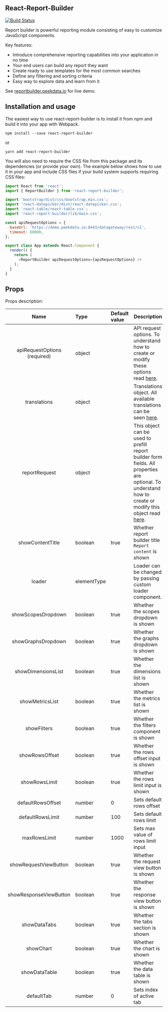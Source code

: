 ## React-Report-Builder

[![Build Status](https://travis-ci.org/peekdata/react-report-builder.svg?branch=master)](https://travis-ci.org/peekdata/react-report-builder)

Report builder is powerful reporting module consisting of easy to customize JavaScript components.

Key features:

- Introduce comprehensive reporting capabilities into your application in no time
- Your end users can build any report they want
- Create ready to use templates for the most common searches
- Define any filtering and sorting criteria
- Easy way to explore data and learn from it

See [reportbuilder.peekdata.io](http://reportbuilder.peekdata.io/) for live demo.



## Installation and usage

The easiest way to use react-report-builder is to install it from npm and build it into your app with Webpack.

`npm install --save react-report-builder`

or

`yarn add react-report-builder`

You will also need to require the CSS file from this package and its dependencies (or provide your own). The example below shows how to use it in your app and include CSS files if your build system supports requiring CSS files:

```javascript
import React from 'react';
import { ReportBuilder } from 'react-report-builder';

import 'bootstrap/dist/css/bootstrap.min.css';
import 'react-datepicker/dist/react-datepicker.css';
import 'react-table/react-table.css';
import 'react-report-builder/lib/main.css';

const apiRequestOptions = {
  baseUrl: 'https://demo.peekdata.io:8443/datagateway/rest/v1',
  timeout: 60000,
};

export class App extends React.Component {
  render() {
    return (
      <ReportBuilder apiRequestOptions={apiRequestOptions} />
    );
  }
}
```



## Props

Props description:

|             Name             | Type        | Default value | Description                                                  |
| :--------------------------: | :---------- | :------------ | ------------------------------------------------------------ |
| apiRequestOptions (required) | object      |               | API request options. To understand how to create or modify these options read [here](https://github.com/peekdata/datagateway-api-js-sdk#compact-initialization). |
|         translations         | object      |               | Translations object. All available translations can be seen [here](https://github.com/peekdata/react-report-builder/blob/master/src/ReportBuilder/translations.ts). |
|        reportRequest         | object      |               | This object can be used to prefill report builder form fields. All properties are optional. To understand how to create or modify this object read [here](https://github.com/peekdata/datagateway-api-js-sdk#report-request-options). |
|       showContentTitle       | boolean     | true          | Whether report builder title `Report content` is shown       |
|            loader            | elementType |               | Loader can be changed by passing custom loader component.    |
|      showScopesDropdown      | boolean     | true          | Whether the scopes dropdown is shown                         |
|      showGraphsDropdown      | boolean     | true          | Whether the graphs dropdown is shown                         |
|      showDimensionsList      | boolean     | true          | Whether the dimensions list is shown                         |
|       showMetricsList        | boolean     | true          | Whether the metrics list is shown                            |
|         showFilters          | boolean     | true          | Whether the filters component is shown                       |
|        showRowsOffset        | boolean     | true          | Whether the rows offset input is shown                       |
|        showRowsLimit         | boolean     | true          | Whether the rows limit input is shown                        |
|      defaultRowsOffset       | number      | 0             | Sets default rows offset                                     |
|       defaultRowsLimit       | number      | 100           | Sets default rows limit                                      |
|         maxRowsLimit         | number      | 1000          | Sets max value of rows limit input                           |
|    showRequestViewButton     | boolean     | true          | Whether the request view button is shown                     |
|    showResponseViewButton    | boolean     | true          | Whether the response view button is shown                    |
|         showDataTabs         | boolean     | true          | Whether the tabs section is shown                            |
|          showChart           | boolean     | true          | Whether the chart is shown                                   |
|        showDataTable         | boolean     | true          | Whether the data table is shown                              |
|          defaultTab          | number      | 0             | Sets index of active tab                                     |

